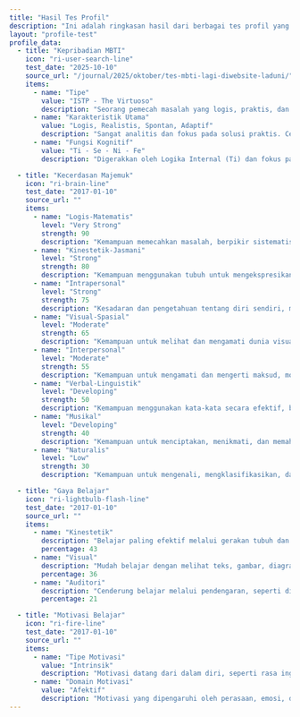 ```yaml
---
title: "Hasil Tes Profil"
description: "Ini adalah ringkasan hasil dari berbagai tes profil yang telah saya lakukan untuk lebih memahami diri sendiri, termasuk kepribadian MBTI, kecerdasan majemuk, gaya belajar, dan motivasi belajar."
layout: "profile-test"
profile_data:
  - title: "Kepribadian MBTI"
    icon: "ri-user-search-line"
    test_date: "2025-10-10"
    source_url: "/journal/2025/oktober/tes-mbti-lagi-diwebsite-laduni/"
    items:
      - name: "Tipe"
        value: "ISTP - The Virtuoso"
        description: "Seorang pemecah masalah yang logis, praktis, dan spontan. Senang memahami cara kerja sesuatu dan mahir menggunakan alat."
      - name: "Karakteristik Utama"
        value: "Logis, Realistis, Spontan, Adaptif"
        description: "Sangat analitis dan fokus pada solusi praktis. Cenderung tenang, efisien, dan mudah beradaptasi dengan situasi baru yang membutuhkan tindakan cepat."
      - name: "Fungsi Kognitif"
        value: "Ti - Se - Ni - Fe"
        description: "Digerakkan oleh Logika Internal (Ti) dan fokus pada pengalaman dunia nyata saat ini (Se), yang menghasilkan kemampuan pemecahan masalah yang sangat efektif dan langsung."

  - title: "Kecerdasan Majemuk"
    icon: "ri-brain-line"
    test_date: "2017-01-10"
    source_url: ""
    items:
      - name: "Logis-Matematis"
        level: "Very Strong"
        strength: 90
        description: "Kemampuan memecahkan masalah, berpikir sistematis, dan menyusun strategi."
      - name: "Kinestetik-Jasmani"
        level: "Strong"
        strength: 80
        description: "Kemampuan menggunakan tubuh untuk mengekspresikan ide dan perasaan."
      - name: "Intrapersonal"
        level: "Strong"
        strength: 75
        description: "Kesadaran dan pengetahuan tentang diri sendiri, memahami kekuatan dan kelemahan diri."
      - name: "Visual-Spasial"
        level: "Moderate"
        strength: 65
        description: "Kemampuan untuk melihat dan mengamati dunia visual dan spasial secara akurat."
      - name: "Interpersonal"
        level: "Moderate"
        strength: 55
        description: "Kemampuan untuk mengamati dan mengerti maksud, motivasi, dan perasaan orang lain."
      - name: "Verbal-Linguistik"
        level: "Developing"
        strength: 50
        description: "Kemampuan menggunakan kata-kata secara efektif, baik lisan maupun tulisan."
      - name: "Musikal"
        level: "Developing"
        strength: 40
        description: "Kemampuan untuk menciptakan, menikmati, dan memahami pola-pola musik."
      - name: "Naturalis"
        level: "Low"
        strength: 30
        description: "Kemampuan untuk mengenali, mengklasifikasikan, dan memahami lingkungan alam."

  - title: "Gaya Belajar"
    icon: "ri-lightbulb-flash-line"
    test_date: "2017-01-10"
    source_url: ""    
    items:
      - name: "Kinestetik"
        description: "Belajar paling efektif melalui gerakan tubuh dan sentuhan (praktik langsung)."
        percentage: 43
      - name: "Visual"
        description: "Mudah belajar dengan melihat teks, gambar, diagram, dan objek visual lainnya."
        percentage: 36
      - name: "Auditori"
        description: "Cenderung belajar melalui pendengaran, seperti diskusi dan penjelasan lisan."
        percentage: 21

  - title: "Motivasi Belajar"
    icon: "ri-fire-line"
    test_date: "2017-01-10"
    source_url: ""        
    items:
      - name: "Tipe Motivasi"
        value: "Intrinsik"
        description: "Motivasi datang dari dalam diri, seperti rasa ingin tahu dan kepuasan pribadi dalam memecahkan masalah."
      - name: "Domain Motivasi"
        value: "Afektif"
        description: "Motivasi yang dipengaruhi oleh perasaan, emosi, dan sikap. Belajar menjadi lebih bermakna ketika ada keterlibatan emosional atau nilai pribadi yang kuat."
---
```



